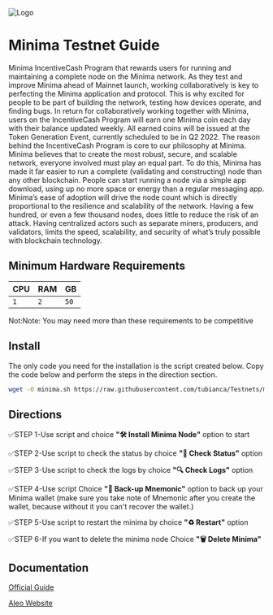 
![Logo](https://pbs.twimg.com/profile_images/1413009918408331269/mtEQXplO_400x400.jpg)
# Minima Testnet Guide 

Minima IncentiveCash Program that rewards users for running and maintaining a complete node on the Minima network.
As they test and improve Minima ahead of  Mainnet launch, working collaboratively is key to perfecting the Minima application and protocol. 
This is why excited for people to be part of building the network, testing how devices operate, and finding bugs.
In return for collaboratively working together with Minima, users on the IncentiveCash Program will earn one Minima coin each day with their balance updated weekly. All earned coins will be issued at the Token Generation Event, currently scheduled to be in Q2 2022.
The reason behind the IncentiveCash Program is core to our philosophy at Minima. 
Minima believes that to create the most robust, secure, and scalable network, everyone involved must play an equal part. To do this, Minima has made it far easier to run a complete (validating and constructing) node than any other blockchain. People can start running a node via a simple app download, using up no more space or energy than a regular messaging app.
Minima’s ease of adoption will drive the node count which is directly proportional to the resilience and scalability of the network. Having a few hundred, or even a few thousand nodes, does little to reduce the risk of an attack. Having centralized actors such as separate miners, producers, and validators, limits the speed, scalability, and security of what’s truly possible with blockchain technology.


## Minimum Hardware Requirements




| CPU | RAM     | GB                |
| :-------- | :------- | :------------------------- |
|    `1` |  `2` | `50` |


Not:Note: You may need more than these requirements to be competitive





## Install

The only code you need for the installation is the script created below. Copy the code below and perform the steps in the direction section.
```bash
wget -O minima.sh https://raw.githubusercontent.com/tubianca/Testnets/main/Minima/minima.sh && chmod +x minima.sh && ./minima.sh
```

## Directions

✅​STEP 1-Use script and choice __"🛠 Install Minima Node"__ option to start

✅STEP 2-Use script to check the status by choice  __"👀 Check Status"__ option 

✅STEP 3-Use script to check the logs by choice __"🔍 Check Logs"__ option

✅STEP 4-Use script Choice __"🔑 Back-up Mnemonic"__ option to back up your Minima wallet
(make sure you take note of Mnemonic after you create the wallet, because without it you can't recover the wallet.)


✅STEP 5-Use script to restart the minima by choice __"♻️ Restart"__ option

✅STEP 6-If you want to delete the minima node Choice __"🗑 Delete Minima"__







## Documentation

[Official Guide](https://docs.minima.global/docs/runanode/get_started)

[Aleo Website](https://www.minima.global/)


